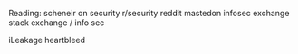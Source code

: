 Reading:
scheneir on security
r/security reddit
mastedon infosec exchange
stack exchange / info sec

iLeakage
heartbleed